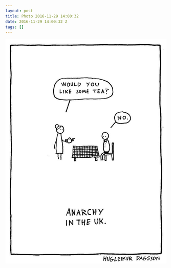 ```yaml
---
layout: post
title: Photo 2016-11-29 14:00:32
date: 2016-11-29 14:00:32 Z
tags: []
---
```

![](/media/2016/11/153818696062.jpg)
